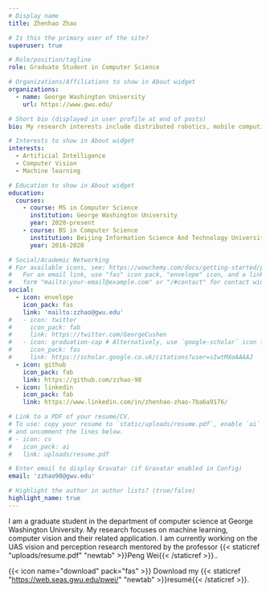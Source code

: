 ```yaml
---
# Display name
title: Zhenhao Zhao

# Is this the primary user of the site?
superuser: true

# Role/position/tagline
role: Graduate Student in Computer Science

# Organizations/Affiliations to show in About widget
organizations:
  - name: George Washington University
    url: https://www.gwu.edu/

# Short bio (displayed in user profile at end of posts)
bio: My research interests include distributed robotics, mobile computing and programmable matter.

# Interests to show in About widget
interests:
  - Artificial Intelligence
  - Computer Vision
  - Machine learning

# Education to show in About widget
education:
  courses:
    - course: MS in Computer Science
      institution: George Washington University
      year: 2020-present
    - course: BS in Computer Science
      institution: Beijing Information Science And Technology University
      year: 2016-2020

# Social/Academic Networking
# For available icons, see: https://wowchemy.com/docs/getting-started/page-builder/#icons
#   For an email link, use "fas" icon pack, "envelope" icon, and a link in the
#   form "mailto:your-email@example.com" or "/#contact" for contact widget.
social:
  - icon: envelope
    icon_pack: fas
    link: 'mailto:zzhao@gwu.edu'
#   - icon: twitter
#     icon_pack: fab
#     link: https://twitter.com/GeorgeCushen
#   - icon: graduation-cap # Alternatively, use `google-scholar` icon from `ai` icon pack
#     icon_pack: fas
#     link: https://scholar.google.co.uk/citations?user=sIwtMXoAAAAJ
  - icon: github
    icon_pack: fab
    link: https://github.com/zzhao-98
  - icon: linkedin
    icon_pack: fab
    link: https://www.linkedin.com/in/zhenhao-zhao-7ba6a9176/

# Link to a PDF of your resume/CV.
# To use: copy your resume to `static/uploads/resume.pdf`, enable `ai` icons in `params.toml`,
# and uncomment the lines below.
# - icon: cv
#   icon_pack: ai
#   link: uploads/resume.pdf

# Enter email to display Gravatar (if Gravatar enabled in Config)
email: 'zzhao98@gwu.edu'

# Highlight the author in author lists? (true/false)
highlight_name: true
---
```



I am a graduate student in the department of computer science at George Washington University.
My research focuses on machine learning, computer vision and their related application.
I am currently working on the UAS vision and perception research mentored by the professor {{< staticref "uploads/resume.pdf" "newtab" >}}Peng Wei{{< /staticref >}}..


{{< icon name="download" pack="fas" >}} Download my {{< staticref "https://web.seas.gwu.edu/pwei/" "newtab" >}}resumé{{< /staticref >}}.
